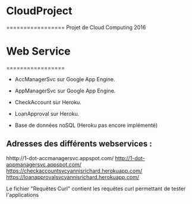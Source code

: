 # CloudProject
================= 
Projet de Cloud Computing 2016

# Web Service
================= 

- AccManagerSvc sur Google App Engine.

- AppManagerSvc sur Google App Engine.

- CheckAccount sur Heroku.

- LoanApproval sur Heroku.

- Base de données noSQL (Heroku pas encore implémenté)


Adresses des différents webservices :
-----------------------

hhttp://1-dot-accmanagersvc.appspot.com/
http://1-dot-appmanagersvc.appspot.com/
https://checkaccountsvcyannisrichard.herokuapp.com/
https://loanapprovalsvcyannisrichard.herokuapp.com/

Le fichier "Requêtes Curl" contient les requêtes curl permettant de tester l'applications
